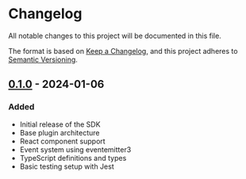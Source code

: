 # Changelog

All notable changes to this project will be documented in this file.

The format is based on [Keep a Changelog](https://keepachangelog.com/en/1.0.0/),
and this project adheres to [Semantic Versioning](https://semver.org/spec/v2.0.0.html).

## [0.1.0] - 2024-01-06

### Added
- Initial release of the SDK
- Base plugin architecture
- React component support
- Event system using eventemitter3
- TypeScript definitions and types
- Basic testing setup with Jest

[0.1.0]: https://github.com/AIA-API-City/02-sdk/releases/tag/v0.1.0 
